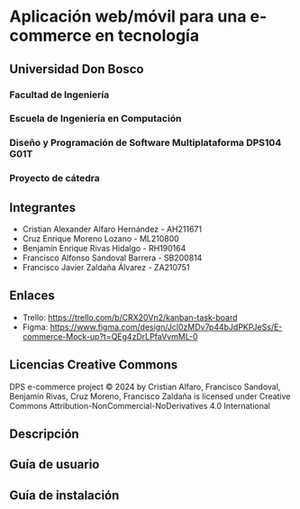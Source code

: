# Aplicación web/móvil para una e-commerce en tecnología

## Universidad Don Bosco
### Facultad de Ingeniería
### Escuela de Ingeniería en Computación
### Diseño y Programación de Software Multiplataforma DPS104 G01T

### Proyecto de cátedra

## Integrantes
- Cristian Alexander Alfaro Hernández - AH211671
- Cruz Enrique Moreno Lozano - ML210800
- Benjamín Enrique Rivas Hidalgo - RH190164
- Francisco Alfonso Sandoval Barrera - SB200814
- Francisco Javier Zaldaña Álvarez - ZA210751

## Enlaces
- Trello: https://trello.com/b/CRX20Vn2/kanban-task-board
- Figma: https://www.figma.com/design/Jcl0zMDv7p44bJdPKPJeSs/E-commerce-Mock-up?t=QEg4zDrLPfaVvmML-0

## Licencias Creative Commons
DPS e-commerce project © 2024 by Cristian Alfaro, Francisco Sandoval, Benjamín Rivas, Cruz Moreno, Francisco Zaldaña is licensed under Creative Commons Attribution-NonCommercial-NoDerivatives 4.0 International


## Descripción


## Guía de usuario


## Guía de instalación

